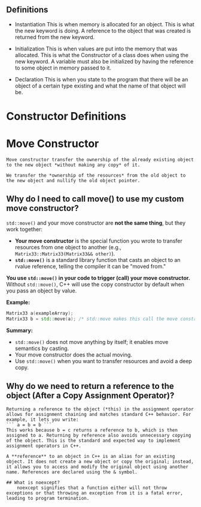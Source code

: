 ## Definitions
- Instantiation
    This is when memory is allocated for an object. This is what the new keyword is doing. A reference to the object that was created is returned from the new keyword.

- Initialization
    This is when values are put into the memory that was allocated. This is what the Constructor of a class does when using the new keyword.
    A variable must also be initialized by having the reference to some object in memory passed to it.

- Declaration
    This is when you state to the program that there will be an object of a certain type existing and what the name of that object will be.


# Constructor Definitions

# Move Constructor
    Move constructor transfer the ownership of the already existing object to the new object *without making any copy* of it.

    We transfer the *ownership of the resources* from the old object to the new object and nullify the old object pointer.


## Why do I need to call move() to use my custom move constructor?

`std::move()` and your move constructor are **not the same thing**, but they work together:

- **Your move constructor** is the special function you wrote to transfer resources from one object to another (e.g., `Matrix33::Matrix33(Matrix33&& other)`).
- **`std::move()`** is a standard library function that casts an object to an rvalue reference, telling the compiler it can be "moved from."

**You use `std::move()` in your code to trigger (call) your move constructor.**  
Without `std::move()`, C++ will use the copy constructor by default when you pass an object by value.

**Example:**
````cpp
Matrix33 a(exampleArray);
Matrix33 b = std::move(a); /* std::move makes this call the move constructor */
````

**Summary:**  
- `std::move()` does not move anything by itself; it enables move semantics by casting.
- Your move constructor does the actual moving.
- Use `std::move()` when you want to transfer resources and avoid a deep copy.


## Why do we need to return a reference to the object (After a Copy Assignment Operator)?
    Returning a reference to the object (*this) in the assignment operator allows for assignment chaining and matches standard C++ behavior. For example, it lets you write:
    ``` a = b = b ```
    This works because b = c returns a reference to b, which is then assigned to a. Returning by reference also avoids unnecessary copying of the object. This is the standard and expected way to implement assignment operators in C++.

    A **reference** to an object in C++ is an alias for an existing object. It does not create a new object or copy the original; instead, it allows you to access and modify the original object using another name. References are declared using the & symbol.

    ## What is noexcept?
        noexcept signifies that a function either will not throw exceptions or that throwing an exception from it is a fatal error, leading to program termination. 